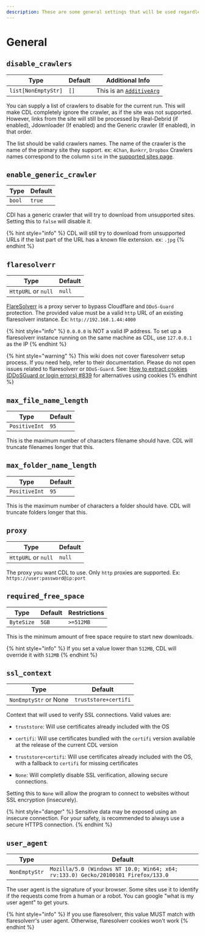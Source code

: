 ```yaml
---
description: These are some general settings that will be used regardless of which config is loaded
---
```

# General

## `disable_crawlers`

| Type                | Default | Additional Info                                                      |
| ------------------- | ------- | -------------------------------------------------------------------- |
| `list[NonEmptyStr]` | `[]`    | This is an [`AdditiveArg`](../special_setting_types.md#additiveargs) |

You can supply a list of crawlers to disable for the current run. This will make CDL completely ignore the crawler, as if the site was not supported. However, links from the site will still be processed by Real-Debrid (if enabled), Jdownloader (If enabled) and the Generic crawler (If enabled), in that order.

The list should be valid crawlers names. The name of the crawler is the name of the primary site they support. ex: `4Chan`, `Bunkrr`, `Dropbox`
Crawlers names correspond to the column `site` in the [supported sites page](https://script-ware.gitbook.io/cyberdrop-dl/reference/supported-websites#supported-sites).

## `enable_generic_crawler`

| Type   | Default |
| ------ | ------- |
| `bool` | `true`  |

CDl has a generic crawler that will try to download from unsupported sites. Setting this to `false` will disable it.

{% hint style="info" %}
CDL will still try to download from unsupported URLs if the last part of the URL has a known file extension. ex: `.jpg`
{% endhint %}

## `flaresolverr`

| Type                | Default |
| ------------------- | ------- |
| `HttpURL` or `null` | `null`  |

[FlareSolverr](https://github.com/FlareSolverr/FlareSolverr) is a proxy server to bypass Cloudflare and `DDoS-Guard` protection. The provided value must be a valid `http` URL of an existing flaresolverr instance. Ex: `http://192.168.1.44:4000`

{% hint style="info" %}
`0.0.0.0` is NOT a valid IP address. To set up a flaresolverr instance running on the same machine as CDL, use `127.0.0.1` as the IP
{% endhint %}

{% hint style="warning" %}
This wiki does not cover flaresolverr setup process. If you need help, refer to their documentation. Please do not open issues related to flaresolverr or `DDoS-Guard`.
See: [How to extract cookies (DDoSGuard or login errors) #839](https://github.com/jbsparrow/CyberDropDownloader/discussions/839) for alternatives using cookies
{% endhint %}

## `max_file_name_length`

| Type          | Default |
| ------------- | ------- |
| `PositiveInt` | `95`    |

This is the maximum number of characters filename should have. CDL will truncate filenames longer that this.

## `max_folder_name_length`

| Type          | Default |
| ------------- | ------- |
| `PositiveInt` | `95`    |

This is the maximum number of characters a folder should have. CDL will truncate folders longer that this.

<!-- This needs Textual
## `pause_on_insufficient_space`

| Type   | Default |
| ------ | ------- |
| `bool` | `false` |

Setting this to `true` will make CDL pause if there not enough free space available.

{% hint style="info" %}
CDL will only pause once. After the user resumes, every `InsufficientFreeSpaceError` will be propagated
{% endhint %}
-->

## `proxy`

| Type                | Default |
| ------------------- | ------- |
| `HttpURL` or `null` | `null`  |

The proxy you want CDL to use. Only `http` proxies are supported. Ex: `https://user:password@ip:port`

## `required_free_space`

| Type       | Default | Restrictions |
| ---------- | ------- | ------------ |
| `ByteSize` | `5GB`   | `>=512MB`    |

This is the minimum amount of free space require to start new downloads.

{% hint style="info" %}
If you set a value lower than `512MB`, CDL will override it with `512MB`
{% endhint %}

## `ssl_context`

| Type                  | Default              |
| --------------------- | -------------------- |
| `NonEmptyStr` or None | `truststore+certifi` |

Context that will used to verify SSL connections. Valid values are:

- `truststore`: Will use certificates already included with the OS

- `certifi`: Will use certificates bundled with the `certifi` version available at the release of the current CDL version

- `truststore+certifi`:  Will use certificates already included with the OS, with a fallback to `certifi` for missing certificates

- `None`: Will completly disable SSL verification, allowing secure connections.

Setting this to `None` will allow the program to connect to websites without SSL encryption (insecurely).

{% hint style="danger" %}
Sensitive data may be exposed using an insecure connection. For your safety, is recommended to always use a secure HTTPS connection.
{% endhint %}

## `user_agent`

| Type          | Default                                                                            |
| ------------- | ---------------------------------------------------------------------------------- |
| `NonEmptyStr` | `Mozilla/5.0 (Windows NT 10.0; Win64; x64; rv:133.0) Gecko/20100101 Firefox/133.0` |

The user agent is the signature of your browser. Some sites use it to identify if the requests come from a human or a robot.
You can google "what is my user agent" to get yours.

{% hint style="info" %}
If you use flaresolverr, this value MUST match with flaresolverr's user agent. Otherwise, flaresolverr cookies won't work
{% endhint %}
